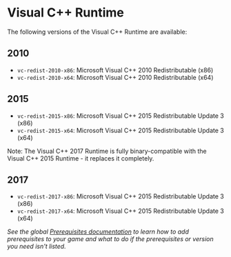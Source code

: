 
# Visual C++ Runtime

The following versions of the Visual C++ Runtime are available:

## 2010

  * `vc-redist-2010-x86`: Microsoft Visual C++ 2010 Redistributable (x86)
  * `vc-redist-2010-x64`: Microsoft Visual C++ 2010 Redistributable (x64)

## 2015

  * `vc-redist-2015-x86`: Microsoft Visual C++ 2015 Redistributable Update 3 (x86)
  * `vc-redist-2015-x64`: Microsoft Visual C++ 2015 Redistributable Update 3 (x64)

Note: The Visual C++ 2017 Runtime is fully binary-compatible with the Visual
C++ 2015 Runtime - it replaces it completely.

## 2017

  * `vc-redist-2017-x86`: Microsoft Visual C++ 2015 Redistributable Update 3 (x86)
  * `vc-redist-2017-x64`: Microsoft Visual C++ 2015 Redistributable Update 3 (x64)

*See the global [Prerequisites documentation](./README.md) to learn how to add prerequisites to your game and what to do if the prerequisites or version you need isn't listed.*
